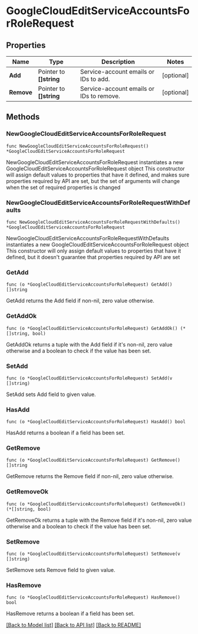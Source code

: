 # GoogleCloudEditServiceAccountsForRoleRequest


## Properties

Name | Type | Description | Notes
------------ | ------------- | ------------- | -------------
**Add** | Pointer to **[]string** | Service-account emails or IDs to add. | [optional] 
**Remove** | Pointer to **[]string** | Service-account emails or IDs to remove. | [optional] 



## Methods


### NewGoogleCloudEditServiceAccountsForRoleRequest

`func NewGoogleCloudEditServiceAccountsForRoleRequest() *GoogleCloudEditServiceAccountsForRoleRequest`

NewGoogleCloudEditServiceAccountsForRoleRequest instantiates a new GoogleCloudEditServiceAccountsForRoleRequest object
This constructor will assign default values to properties that have it defined,
and makes sure properties required by API are set, but the set of arguments
will change when the set of required properties is changed

### NewGoogleCloudEditServiceAccountsForRoleRequestWithDefaults

`func NewGoogleCloudEditServiceAccountsForRoleRequestWithDefaults() *GoogleCloudEditServiceAccountsForRoleRequest`

NewGoogleCloudEditServiceAccountsForRoleRequestWithDefaults instantiates a new GoogleCloudEditServiceAccountsForRoleRequest object
This constructor will only assign default values to properties that have it defined,
but it doesn't guarantee that properties required by API are set


### GetAdd

`func (o *GoogleCloudEditServiceAccountsForRoleRequest) GetAdd() []string`

GetAdd returns the Add field if non-nil, zero value otherwise.

### GetAddOk

`func (o *GoogleCloudEditServiceAccountsForRoleRequest) GetAddOk() (*[]string, bool)`

GetAddOk returns a tuple with the Add field if it's non-nil, zero value otherwise
and a boolean to check if the value has been set.

### SetAdd

`func (o *GoogleCloudEditServiceAccountsForRoleRequest) SetAdd(v []string)`

SetAdd sets Add field to given value.


### HasAdd

`func (o *GoogleCloudEditServiceAccountsForRoleRequest) HasAdd() bool`

HasAdd returns a boolean if a field has been set.




### GetRemove

`func (o *GoogleCloudEditServiceAccountsForRoleRequest) GetRemove() []string`

GetRemove returns the Remove field if non-nil, zero value otherwise.

### GetRemoveOk

`func (o *GoogleCloudEditServiceAccountsForRoleRequest) GetRemoveOk() (*[]string, bool)`

GetRemoveOk returns a tuple with the Remove field if it's non-nil, zero value otherwise
and a boolean to check if the value has been set.

### SetRemove

`func (o *GoogleCloudEditServiceAccountsForRoleRequest) SetRemove(v []string)`

SetRemove sets Remove field to given value.


### HasRemove

`func (o *GoogleCloudEditServiceAccountsForRoleRequest) HasRemove() bool`

HasRemove returns a boolean if a field has been set.









[[Back to Model list]](../README.md#documentation-for-models) [[Back to API list]](../README.md#documentation-for-api-endpoints) [[Back to README]](../README.md)


